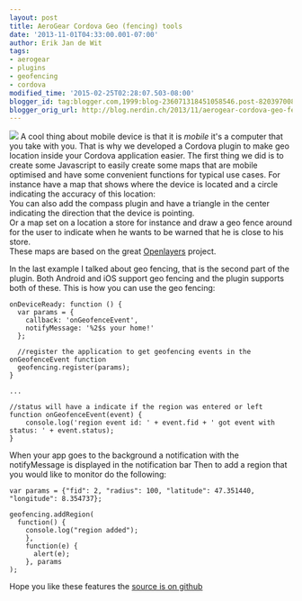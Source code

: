 ```yaml
---
layout: post
title: AeroGear Cordova Geo (fencing) tools
date: '2013-11-01T04:33:00.001-07:00'
author: Erik Jan de Wit
tags:
- aerogear
- plugins
- geofencing
- cordova
modified_time: '2015-02-25T02:28:07.503-08:00'
blogger_id: tag:blogger.com,1999:blog-236071318451058546.post-8203970081804612891
blogger_orig_url: http://blog.nerdin.ch/2013/11/aerogear-cordova-geo-fencing-tools.html
---
```


![][1] A cool thing about mobile device is that it is _mobile_ it's a computer that you take with you. That is why we developed a Cordova plugin to make geo location inside your Cordova application easier. The first thing we did is to create some Javascript to easily create some maps that are mobile optimised and have some convenient functions for typical use cases. For instance have a map that shows where the device is located and a circle indicating the accuracy of this location:  
You can also add the compass plugin and have a triangle in the center indicating the direction that the device is pointing.   
Or a map set on a location a store for instance and draw a geo fence around for the user to indicate when he wants to be warned that he is close to his store.  
These maps are based on the great [Openlayers][2] project.

In the last example I talked about geo fencing, that is the second part of the plugin. Both Android and iOS support geo fencing and the plugin supports both of these. This is how you can use the geo fencing:   
  

    onDeviceReady: function () {
      var params = {
        callback: 'onGeofenceEvent',
        notifyMessage: '%2$s your home!'
      };

      //register the application to get geofencing events in the onGeofenceEvent function
      geofencing.register(params);
    }

    ...

    //status will have a indicate if the region was entered or left
    function onGeofenceEvent(event) {
        console.log('region event id: ' + event.fid + ' got event with status: ' + event.status);
    }

When your app goes to the background a notification with the notifyMessage is displayed in the notification bar Then to add a region that you would like to monitor do the following:   

    var params = {"fid": 2, "radius": 100, "latitude": 47.351440, "longitude": 8.354737};

    geofencing.addRegion(
      function() {
        console.log("region added");
        },
        function(e) {
          alert(e);
        }, params
    );

Hope you like these features the [source is on github][3]

[1]: https://burnsandmcbride.files.wordpress.com/2012/06/geofence.jpg
[2]: http://openlayers.org/
[3]: https://github.com/edewit/aerogear-geo-cordova